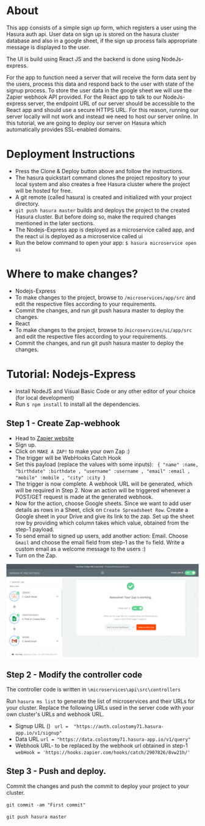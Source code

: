 ﻿# About

This app consists of a simple sign up form, which registers a user using the Hasura auth api. User data on sign up is stored on the hasura cluster database and also in a google sheet, if the sign up process fails appropriate message is displayed to the user.

The UI is build using React JS and the backend is done using NodeJs-express.

For the app to function need a server that will receive the form data sent by the users, process this data and respond back to the user with state of the signup process. To store the user data in the google sheet we will use the Zapier webhook API provided. For the React app to talk to our NodeJs-express server, the endpoint URL of our server should be accessible to the React app and should use a secure HTTPS URL. For this reason, running our server locally will not work and instead we need to host our server online. In this tutorial, we are going to deploy our server on Hasura which automatically provides SSL-enabled domains.

# Deployment Instructions

* Press the Clone & Deploy button above and follow the instructions.
* The hasura quickstart command clones the project repository to your local system and also creates a free Hasura cluster where the project will be hosted for free.
* A git remote (called hasura) is created and initialized with your project directory.
* `git push hasura master` builds and deploys the project to the created Hasura cluster. But before doing so, make the required changes mentioned in the later sections.
* The Nodejs-Express app is deployed as a microservice called app, and the react ui is deployed as a microservice called ui
* Run the below command to open your app:
`$ hasura microservice open ui`

# Where to make changes?

* Nodejs-Express
 * To make changes to the project, browse to `/microservices/app/src` and edit the respective files according to your requirements.
 * Commit the changes, and run git push hasura master to deploy the changes.
* React
 * To make changes to the project, browse to /`microservices/ui/app/src` and edit the respective files according to your requirements.
 * Commit the changes, and run git push hasura master to deploy the changes.

# Tutorial: Nodejs-Express
* Install NodeJS and Visual Basic Code or any other editor of your choice (for local development)
* Run `$ npm install` to install all the dependencies.
## Step 1 - Create Zap-webhook
* Head to <a href = "https://zapier.com">Zapier website</a>
* Sign up.
* Click on `MAKE A ZAP!` to make your own Zap :)
 * The trigger will be WebHooks Catch Hook
 * Set this payload (replace the values with some inputs):
   ` {
        "name" :name,
        "birthdate" :birthdate ,
        "username" :username ,
        "email" :email ,
        "mobile" :mobile ,
        "city" :city
    }`
 * The trigger is now complete. A webhook URL will be generated, which will be required in Step 2. Now an action will be triggered whenever a POST/GET request is made at the generated webhook.
 * Now for the action, choose Google sheets. Since we want to add user details as rows in a Sheet, click on `Create Spreadsheet Row`. Create a Google sheet in your Drive and give its link to the zap. Set up the sheet row by providing which column takes which value, obtained from the step-1 payload.
 * To send email to signed up users, add another action: Email. Choose `Gmail` and choose the email field from step-1 as the `To` field. Write a custom email as a welcome message to the users :)
 * Turn on the Zap.

<img src ="https://raw.githubusercontent.com/ajind033/imad-app/master/myfile/Screenshot%20(5).png" alt= "Zap">


## Step 2 - Modify the controller code
The controller code is written in `\microservices\api\src\controllers`

Run `hasura ms list` to generate the list of microservices and their URLs for your cluster.
Replace the following URLs used in the server code with your own cluster's URLs and webhook URL.
* Signup URL ()
   ` url =  "https://auth.colostomy71.hasura-app.io/v1/signup"`
* Data URL
    `url = "https://data.colostomy71.hasura-app.io/v1/query"`
* Webhook URL- to be replaced by the webhook url obtained in step-1
  ` webHook = 'https://hooks.zapier.com/hooks/catch/2907826/8vw21h/' `
## Step 3 - Push and deploy.
Commit the changes and push the commit to deploy your project to your cluster.

`git commit -am "First commit"`

`git push hasura master`
